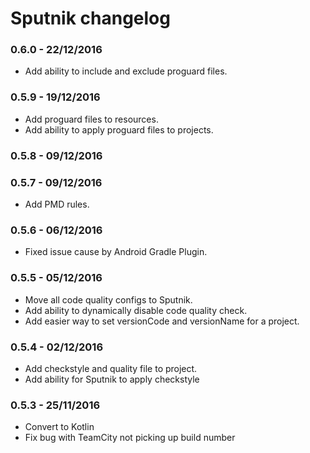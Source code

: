 # Sputnik changelog

### 0.6.0 - 22/12/2016
* Add ability to include and exclude proguard files.

### 0.5.9 - 19/12/2016
* Add proguard files to resources.
* Add ability to apply proguard files to projects.

### 0.5.8 - 09/12/2016
### 0.5.7 - 09/12/2016
* Add PMD rules.

### 0.5.6 - 06/12/2016
* Fixed issue cause by Android Gradle Plugin.

### 0.5.5 - 05/12/2016
* Move all code quality configs to Sputnik. 
* Add ability to dynamically disable code quality check.
* Add easier way to set versionCode and versionName for a project. 

### 0.5.4 - 02/12/2016

* Add checkstyle and quality file to project.
* Add ability for Sputnik to apply checkstyle

### 0.5.3 - 25/11/2016

* Convert to Kotlin
* Fix bug with TeamCity not picking up build number

